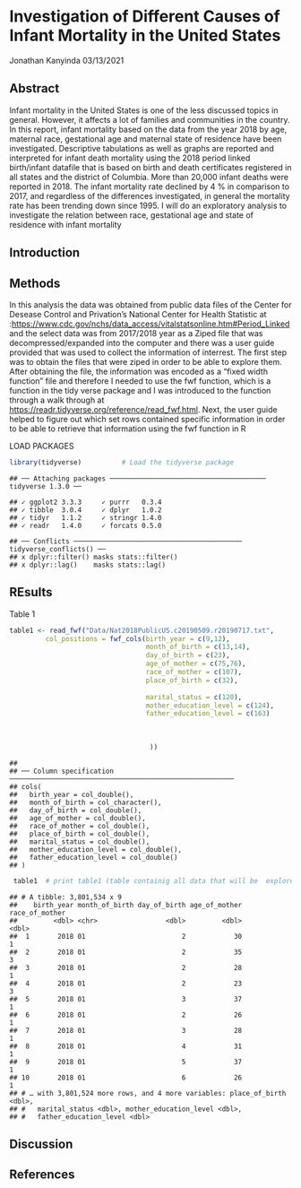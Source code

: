 Investigation of Different Causes of Infant Mortality in the United
States
================
Jonathan Kanyinda
03/13/2021

## Abstract

Infant mortality in the United States is one of the less discussed
topics in general. However, it affects a lot of families and communities
in the country. In this report, infant mortality based on the data from
the year 2018 by age, maternal race, gestational age and maternal state
of residence have been investigated. Descriptive tabulations as well as
graphs are reported and interpreted for infant death mortality using the
2018 period linked birth/infant datafile that is based on birth and
death certificates registered in all states and the district of
Columbia. More than 20,000 infant deaths were reported in 2018. The
infant mortality rate declined by 4 % in comparison to 2017, and
regardless of the differences investigated, in general the mortality
rate has been trending down since 1995. I will do an exploratory
analysis to investigate the relation between race, gestational age and
state of residence with infant mortality

## Introduction

## Methods

In this analysis the data was obtained from public data files of the
Center for Desease Control and Privation’s National Center for Health
Statistic at
:<https://www.cdc.gov/nchs/data_access/vitalstatsonline.htm#Period_Linked>
and the select data was from 2017/2018 year as a Ziped file that was
decompressed/expanded into the computer and there was a user guide
provided that was used to collect the information of interrest. The
first step was to obtain the files that were ziped in order to be able
to explore them. After obtaining the file, the information was encoded
as a “fixed width function” file and therefore I needed to use the fwf
function, which is a function in the tidy verse package and I was
introduced to the function through a walk through at
<https://readr.tidyverse.org/reference/read_fwf.html>. Next, the user
guide helped to figure out which set rows contained specific information
in order to be able to retrieve that information using the fwf function
in R

LOAD
    PACKAGES

``` r
library(tidyverse)          # Load the tidyverse package
```

    ## ── Attaching packages ─────────────────────────────────────── tidyverse 1.3.0 ──

    ## ✓ ggplot2 3.3.3     ✓ purrr   0.3.4
    ## ✓ tibble  3.0.4     ✓ dplyr   1.0.2
    ## ✓ tidyr   1.1.2     ✓ stringr 1.4.0
    ## ✓ readr   1.4.0     ✓ forcats 0.5.0

    ## ── Conflicts ────────────────────────────────────────── tidyverse_conflicts() ──
    ## x dplyr::filter() masks stats::filter()
    ## x dplyr::lag()    masks stats::lag()

## REsults

Table 1

``` r
table1 <- read_fwf("Data/Nat2018PublicUS.c20190509.r20190717.txt",
         col_positions = fwf_cols(birth_year = c(9,12), 
                                  month_of_birth = c(13,14),
                                  day_of_birth = c(23),
                                  age_of_mother = c(75,76),
                                  race_of_mother = c(107),
                                  place_of_birth = c(32),
                                  
                                  marital_status = c(120),
                                  mother_education_level = c(124),
                                  father_education_level = c(163)
                                 
                              
                            
                                   ))
```

    ## 
    ## ── Column specification ────────────────────────────────────────────────────────
    ## cols(
    ##   birth_year = col_double(),
    ##   month_of_birth = col_character(),
    ##   day_of_birth = col_double(),
    ##   age_of_mother = col_double(),
    ##   race_of_mother = col_double(),
    ##   place_of_birth = col_double(),
    ##   marital_status = col_double(),
    ##   mother_education_level = col_double(),
    ##   father_education_level = col_double()
    ## )

``` r
 table1  # print table1 (table containig all data that will be  explored in the data analysis)
```

    ## # A tibble: 3,801,534 x 9
    ##    birth_year month_of_birth day_of_birth age_of_mother race_of_mother
    ##         <dbl> <chr>                 <dbl>         <dbl>          <dbl>
    ##  1       2018 01                        2            30              1
    ##  2       2018 01                        2            35              3
    ##  3       2018 01                        2            28              1
    ##  4       2018 01                        2            23              3
    ##  5       2018 01                        3            37              1
    ##  6       2018 01                        2            26              1
    ##  7       2018 01                        3            28              1
    ##  8       2018 01                        4            31              1
    ##  9       2018 01                        5            37              1
    ## 10       2018 01                        6            26              1
    ## # … with 3,801,524 more rows, and 4 more variables: place_of_birth <dbl>,
    ## #   marital_status <dbl>, mother_education_level <dbl>,
    ## #   father_education_level <dbl>

## Discussion

## References
